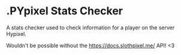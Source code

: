 # .PYpixel Stats Checker

A stats checker used to check information for a player on the server Hypixel.

Wouldn't be possible without the https://docs.slothpixel.me/ API! <3

